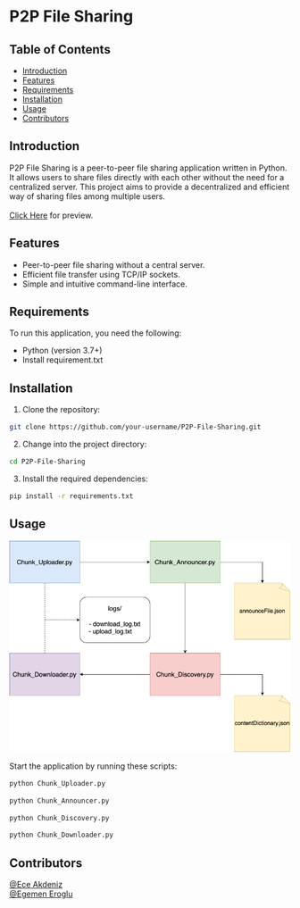 # P2P File Sharing

## Table of Contents

- [Introduction](#introduction)
- [Features](#features)
- [Requirements](#requirements)
- [Installation](#installation)
- [Usage](#usage)
- [Contributors](#contributors)

## Introduction
P2P File Sharing is a peer-to-peer file sharing application written in Python. It allows users to share files directly with each other without the need for a centralized server. This project aims to provide a decentralized and efficient way of sharing files among multiple users. <br>
<br>
[Click Here](https://github.com/erogluegemen/P2P-File-Sharing/tree/main/readme_images) for preview.
## Features
- Peer-to-peer file sharing without a central server.
- Efficient file transfer using TCP/IP sockets.
- Simple and intuitive command-line interface.

## Requirements
To run this application, you need the following:

- Python (version 3.7+)
- Install requirement.txt

## Installation
1. Clone the repository:

```bash
git clone https://github.com/your-username/P2P-File-Sharing.git
```

2. Change into the project directory:
```bash
cd P2P-File-Sharing
```
3. Install the required dependencies:
```bash
pip install -r requirements.txt
```

## Usage
![Flow](https://github.com/erogluegemen/P2P-File-Sharing/blob/main/readme_images/flow.png)

Start the application by running these scripts:
```python
python Chunk_Uploader.py
```
```python
python Chunk_Announcer.py
```
```python
python Chunk_Discovery.py
```
```python
python Chunk_Downloader.py
```

## Contributors
[@Ece Akdeniz](https://github.com/ece-akdeniz) <br>
[@Egemen Eroglu](https://github.com/erogluegemen)
